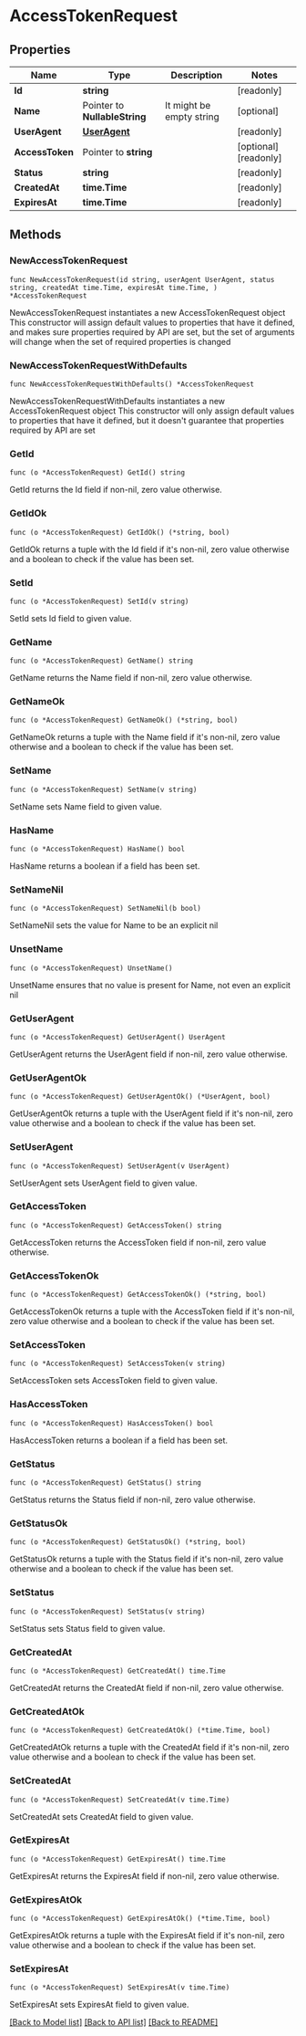 # AccessTokenRequest

## Properties

Name | Type | Description | Notes
------------ | ------------- | ------------- | -------------
**Id** | **string** |  | [readonly] 
**Name** | Pointer to **NullableString** | It might be empty string | [optional] 
**UserAgent** | [**UserAgent**](UserAgent.md) |  | [readonly] 
**AccessToken** | Pointer to **string** |  | [optional] [readonly] 
**Status** | **string** |  | [readonly] 
**CreatedAt** | **time.Time** |  | [readonly] 
**ExpiresAt** | **time.Time** |  | [readonly] 

## Methods

### NewAccessTokenRequest

`func NewAccessTokenRequest(id string, userAgent UserAgent, status string, createdAt time.Time, expiresAt time.Time, ) *AccessTokenRequest`

NewAccessTokenRequest instantiates a new AccessTokenRequest object
This constructor will assign default values to properties that have it defined,
and makes sure properties required by API are set, but the set of arguments
will change when the set of required properties is changed

### NewAccessTokenRequestWithDefaults

`func NewAccessTokenRequestWithDefaults() *AccessTokenRequest`

NewAccessTokenRequestWithDefaults instantiates a new AccessTokenRequest object
This constructor will only assign default values to properties that have it defined,
but it doesn't guarantee that properties required by API are set

### GetId

`func (o *AccessTokenRequest) GetId() string`

GetId returns the Id field if non-nil, zero value otherwise.

### GetIdOk

`func (o *AccessTokenRequest) GetIdOk() (*string, bool)`

GetIdOk returns a tuple with the Id field if it's non-nil, zero value otherwise
and a boolean to check if the value has been set.

### SetId

`func (o *AccessTokenRequest) SetId(v string)`

SetId sets Id field to given value.


### GetName

`func (o *AccessTokenRequest) GetName() string`

GetName returns the Name field if non-nil, zero value otherwise.

### GetNameOk

`func (o *AccessTokenRequest) GetNameOk() (*string, bool)`

GetNameOk returns a tuple with the Name field if it's non-nil, zero value otherwise
and a boolean to check if the value has been set.

### SetName

`func (o *AccessTokenRequest) SetName(v string)`

SetName sets Name field to given value.

### HasName

`func (o *AccessTokenRequest) HasName() bool`

HasName returns a boolean if a field has been set.

### SetNameNil

`func (o *AccessTokenRequest) SetNameNil(b bool)`

 SetNameNil sets the value for Name to be an explicit nil

### UnsetName
`func (o *AccessTokenRequest) UnsetName()`

UnsetName ensures that no value is present for Name, not even an explicit nil
### GetUserAgent

`func (o *AccessTokenRequest) GetUserAgent() UserAgent`

GetUserAgent returns the UserAgent field if non-nil, zero value otherwise.

### GetUserAgentOk

`func (o *AccessTokenRequest) GetUserAgentOk() (*UserAgent, bool)`

GetUserAgentOk returns a tuple with the UserAgent field if it's non-nil, zero value otherwise
and a boolean to check if the value has been set.

### SetUserAgent

`func (o *AccessTokenRequest) SetUserAgent(v UserAgent)`

SetUserAgent sets UserAgent field to given value.


### GetAccessToken

`func (o *AccessTokenRequest) GetAccessToken() string`

GetAccessToken returns the AccessToken field if non-nil, zero value otherwise.

### GetAccessTokenOk

`func (o *AccessTokenRequest) GetAccessTokenOk() (*string, bool)`

GetAccessTokenOk returns a tuple with the AccessToken field if it's non-nil, zero value otherwise
and a boolean to check if the value has been set.

### SetAccessToken

`func (o *AccessTokenRequest) SetAccessToken(v string)`

SetAccessToken sets AccessToken field to given value.

### HasAccessToken

`func (o *AccessTokenRequest) HasAccessToken() bool`

HasAccessToken returns a boolean if a field has been set.

### GetStatus

`func (o *AccessTokenRequest) GetStatus() string`

GetStatus returns the Status field if non-nil, zero value otherwise.

### GetStatusOk

`func (o *AccessTokenRequest) GetStatusOk() (*string, bool)`

GetStatusOk returns a tuple with the Status field if it's non-nil, zero value otherwise
and a boolean to check if the value has been set.

### SetStatus

`func (o *AccessTokenRequest) SetStatus(v string)`

SetStatus sets Status field to given value.


### GetCreatedAt

`func (o *AccessTokenRequest) GetCreatedAt() time.Time`

GetCreatedAt returns the CreatedAt field if non-nil, zero value otherwise.

### GetCreatedAtOk

`func (o *AccessTokenRequest) GetCreatedAtOk() (*time.Time, bool)`

GetCreatedAtOk returns a tuple with the CreatedAt field if it's non-nil, zero value otherwise
and a boolean to check if the value has been set.

### SetCreatedAt

`func (o *AccessTokenRequest) SetCreatedAt(v time.Time)`

SetCreatedAt sets CreatedAt field to given value.


### GetExpiresAt

`func (o *AccessTokenRequest) GetExpiresAt() time.Time`

GetExpiresAt returns the ExpiresAt field if non-nil, zero value otherwise.

### GetExpiresAtOk

`func (o *AccessTokenRequest) GetExpiresAtOk() (*time.Time, bool)`

GetExpiresAtOk returns a tuple with the ExpiresAt field if it's non-nil, zero value otherwise
and a boolean to check if the value has been set.

### SetExpiresAt

`func (o *AccessTokenRequest) SetExpiresAt(v time.Time)`

SetExpiresAt sets ExpiresAt field to given value.



[[Back to Model list]](../README.md#documentation-for-models) [[Back to API list]](../README.md#documentation-for-api-endpoints) [[Back to README]](../README.md)


